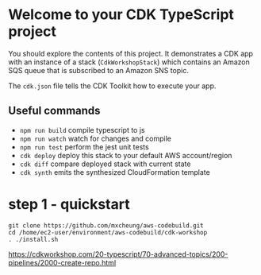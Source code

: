 # Welcome to your CDK TypeScript project

You should explore the contents of this project. It demonstrates a CDK app with an instance of a stack (`CdkWorkshopStack`)
which contains an Amazon SQS queue that is subscribed to an Amazon SNS topic.

The `cdk.json` file tells the CDK Toolkit how to execute your app.

## Useful commands

* `npm run build`   compile typescript to js
* `npm run watch`   watch for changes and compile
* `npm run test`    perform the jest unit tests
* `cdk deploy`      deploy this stack to your default AWS account/region
* `cdk diff`        compare deployed stack with current state
* `cdk synth`       emits the synthesized CloudFormation template


# step 1 - quickstart

```
git clone https://github.com/mxcheung/aws-codebuild.git
cd /home/ec2-user/environment/aws-codebuild/cdk-workshop
. ./install.sh

```


https://cdkworkshop.com/20-typescript/70-advanced-topics/200-pipelines/2000-create-repo.html
